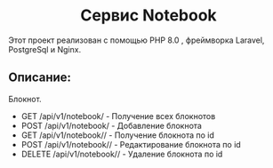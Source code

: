  <h1 align="center">Сервис Notebook</h1>
  <p> Этот проект реализован с помощью PHP 8.0 , фреймворка Laravel, PostgreSql и Nginx.
 <h2>Описание:</h2>
  <p> Блокнот.</p>

- GET /api/v1/notebook/ - Получение всех блокнотов
- POST /api/v1/notebook/ - Добавление блокнота
- GET /api/v1/notebook/<id>/ - Получение блокнота по id
- POST /api/v1/notebook/<id>/ - Редактирование блокнота по id
- DELETE /api/v1/notebook/<id>/ - Удаление блокнота по id
